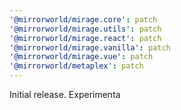 ```yaml
---
'@mirrorworld/mirage.core': patch
'@mirrorworld/mirage.utils': patch
'@mirrorworld/mirage.react': patch
'@mirrorworld/mirage.vanilla': patch
'@mirrorworld/mirage.vue': patch
'@mirrorworld/metaplex': patch
---
```


Initial release. Experimenta
